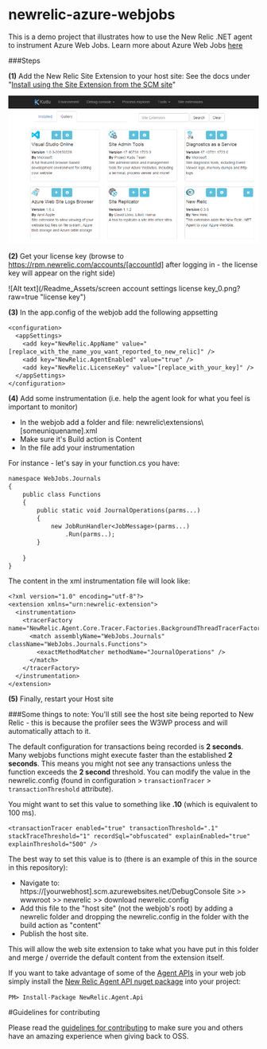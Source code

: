 # newrelic-azure-webjobs
This is a demo project that illustrates how to use the New Relic .NET agent to instrument Azure Web Jobs.  Learn more about Azure Web Jobs [here](https://azure.microsoft.com/en-us/documentation/articles/websites-webjobs-resources/)

###Steps

**(1)** Add the New Relic Site Extension to your host site:
See the docs under "[Install using the Site Extension from the SCM site](https://docs.newrelic.com/docs/agents/net-agent/azure-installation/azure-preview-portal#install-new-relic-azure-webapps)"

![Alt text](/Readme_Assets/site_extensions.png?raw=true "site extension")

**(2)** Get your license key (browse to https://rpm.newrelic.com/accounts/[accountId] after logging in - the license key will appear on the right side)

![Alt text](/Readme_Assets/screen account settings license key_0.png?raw=true "license key")

**(3)** In the app.config of the webjob add the following appsetting

```
<configuration>
  <appSettings>
    <add key="NewRelic.AppName" value="[replace_with_the_name_you_want_reported_to_new_relic]" />
    <add key="NewRelic.AgentEnabled" value="true" />
    <add key="NewRelic.LicenseKey" value="[replace_with_your_key]" />
  </appSettings> 
</configuration> 

```

**(4)** Add some instrumentation (i.e. help the agent look for what you feel is important to monitor)

 - In the webjob add a folder and file: newrelic\extensions\\[someuniquename].xml
 - Make sure it's Build action is Content
 - In the file add your instrumentation

For instance - let's say in your function.cs you have:

```
namespace WebJobs.Journals
{
    public class Functions
    {
        public static void JournalOperations(parms...)
        {
            new JobRunHandler<JobMessage>(parms...)
                .Run(parms..);
        }

    }
}
```

The content in the xml instrumentation file will look like:

```
<?xml version="1.0" encoding="utf-8"?>
<extension xmlns="urn:newrelic-extension">
  <instrumentation>
    <tracerFactory name="NewRelic.Agent.Core.Tracer.Factories.BackgroundThreadTracerFactory">
      <match assemblyName="WebJobs.Journals" className="WebJobs.Journals.Functions">
        <exactMethodMatcher methodName="JournalOperations" />
      </match>
    </tracerFactory>
  </instrumentation>
</extension>
```

**(5)** Finally, restart your Host site


###Some things to note:
You'll still see the host site being reported to New Relic - this is because the profiler sees the W3WP process and will automatically attach to it.

The default configuration for transactions being recorded is **2 seconds**. Many webjobs functions might execute faster than the established **2 seconds**. This means you might not see any transactions unless the function exceeds the **2 second** threshold.  You can modify the value in the newrelic.config (found in configuration > ```transactionTracer``` > ```transactionThreshold``` attribute).  

You might want to set this value to something like **.10** (which is equivalent to 100 ms).

```
<transactionTracer enabled="true" transactionThreshold=".1" stackTraceThreshold="1" recordSql="obfuscated" explainEnabled="true" explainThreshold="500" />
```

The best way to set this value is to (there is an example of this in the source in this repository):

- Navigate to: https://[yourwebhost].scm.azurewebsites.net/DebugConsole
Site >> wwwroot >> newrelic >> download newrelic.config
- Add this file to the "host site" (not the webjob's root) by adding a newrelic folder and dropping the newrelic.config in the folder with the build action as "content"
- Publish the host site.

This will allow the web site extension to take what you have put in this folder and merge / override the default content from the extension itself.

If you want to take advantage of some of the [Agent APIs](https://docs.newrelic.com/docs/agents/net-agent/features/net-agent-api) in your web job simply install the [New Relic Agent API nuget package](https://www.nuget.org/packages/NewRelic.Agent.Api/) into your project: 

``` PM> Install-Package NewRelic.Agent.Api ```

#Guidelines for contributing

Please read the [guidelines for contributing](GUIDELINES_FOR_CONTRIBUTING.md) to make sure you and others have an amazing experience when giving back to OSS. 